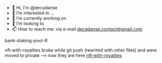 - 👋 Hi, I’m @decadanse
- 👀 I’m interested in ...
- 🌱 I’m currently working on
- 💞️ I’m looking to 
- 📫 How to reach me: via e-mail decadanse.contact@gmail.com

bank-staking-pool-R 

nft-with-royalties broke while git push (rewrited with other files) and were moved to private --> now they are here [nft-with-royalties](https://github.com/decadanse/nft-with-royalties)

<!---

--->

